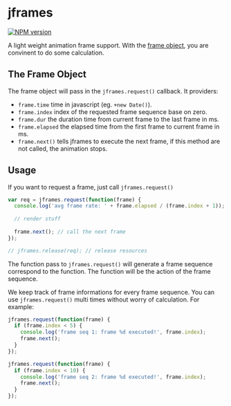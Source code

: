 jframes
=======

[![NPM version](https://img.shields.io/npm/v/jframes.svg)](http://badge.fury.io/js/jframes)

A light weight animation frame support. With the [frame object](#the-frame-object), you are convinent to do some calculation.

## The Frame Object

The frame object will pass in the `jframes.request()` callback. It providers:

* `frame.time` time in javascript (eg. `+new Date()`).
* `frame.index` index of the requested frame sequence base on zero.
* `frame.dur` the duration time from current frame to the last frame in ms.
* `frame.elapsed` the elapsed time from the first frame to current frame in ms.
* `frame.next()` tells jframes to execute the next frame, if this method are not called, the animation stops.

## Usage

If you want to request a frame, just call `jframes.request()`

```js
var req = jframes.request(function(frame) {
  console.log('avg frame rate: ' + frame.elapsed / (frame.index + 1));
  
  // render stuff
  
  frame.next(); // call the next frame
});

// jframes.release(req); // release resources
```

The function pass to `jframes.request()` will generate a frame sequence correspond to the function. The function will be the action of the frame sequence.

We keep track of frame informations for every frame sequence. You can use `jframes.request()` multi times without worry of calculation. For example:

```js
jframes.request(function(frame) {
  if (frame.index < 5) {
    console.log('frame seq 1: frame %d executed!', frame.index);
    frame.next();
  }
});

jframes.request(function(frame) {
  if (frame.index < 10) {
    console.log('frame seq 2: frame %d executed!', frame.index);
    frame.next();
  }
});
```
